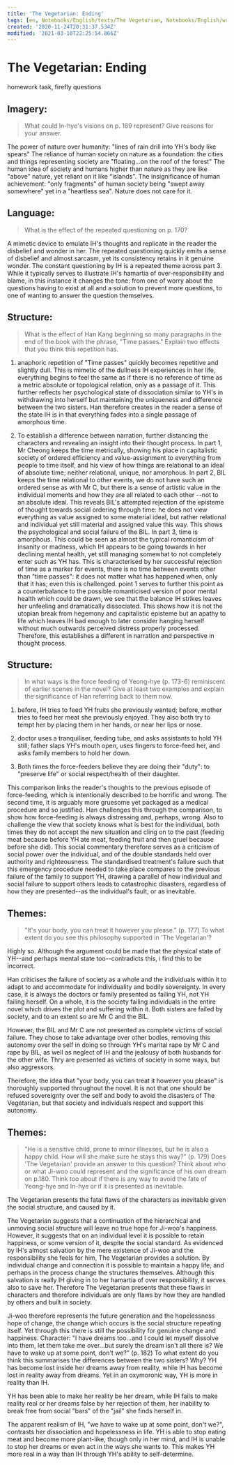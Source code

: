 ```yaml
---
title: 'The Vegetarian: Ending'
tags: [en, Notebooks/English/texts/The Vegetarian, Notebooks/English/writing]
created: '2020-11-24T20:31:37.534Z'
modified: '2021-03-10T22:25:54.866Z'
---
```


# The Vegetarian: Ending
homework task, firefly questions
## Imagery:
> What could In-hye's visions on p. 169 represent? Give reasons for your answer.

The power of nature over humanity: "lines of rain drill into YH's body like spears"
The reliance of human society on nature as a foundation: the cities and things representing society are "floating...on the roof of the forest"
The human idea of society and humans higher than nature as they are like "above" nature, yet reliant on it like "islands".
The insignificance of human achievement: "only fragments" of human society being "swept away somewhere" yet in a "heartless sea". Nature does not care for it.

## Language:
> What is the effect of the repeated questioning on p. 170?

A mimetic device to emulate IH's thoughts and replicate in the reader the disbelief and wonder in her. The repeated questioning quickly emits a sense of disbelief and almost sarcasm, yet its consistency retains in it genuine wonder.
The constant questioning by IH is a repeated theme across part 3. While it typically serves to illustrate IH's hamartia of over-responsibility and blame, in this instance it changes the tone: from one of worry about the questions having to exist at all and a solution to prevent more questions, to  one of wanting to answer the question themselves.

## Structure:
> What is the effect of Han Kang beginning so many paragraphs in the end of the book with the phrase, "Time passes." Explain two effects that you think this repetition has.

1. anaphoric repetition of  "Time passes" quickly becomes repetitive and slightly dull. This is mimetic of the dullness IH experiences in her life, everything begins to feel the same as if there is no reference of time as a metric absolute or topological relation, only as a passage of it. This further reflects her psychological state of dissociation similar to YH's in withdrawing into herself but maintaining the uniqueness and difference between the two sisters. Han therefore creates in the reader a sense of the state IH is in that everything fades into a single passage of amorphous time.

2. To establish a difference between narration, further distancing the characters and revealing an insight into their thought process. In part 1, Mr Cheong keeps the time metrically, showing his place in capitalistic society of ordered efficiency and value-assignment to everything from people to time itself, and his view of how things are relational to an ideal of absolute time; neither relational, unique, nor amorphous. In part 2, BIL keeps the time relational to other events, we do not have such an ordered sense as with Mr C, but there is a sense of artistic value in the individual moments and how they are all related to each other --not to an absolute ideal. This reveals BIL's attempted rejection of the episteme of thought towards social ordering through time: he does not view everything as value assigned to some material ideal, but rather relational and individual yet still material and assigned value this way. This shows the psychological and social failure of the BIL. In part 3, time is amorphous. This could be seen as almost the typical romanticism of insanity or madness, which IH appears to be going towards in her declining mental health, yet still managing somewhat to not completely enter such as YH has. This is characterised by her successful rejection of time as a marker for events, there is no time between events other than "time passes": it does not matter what has happened when, 
only that it has; even this is challenged. point 1 serves to further this point as a counterbalance to the possible romanticised version of poor mental health which could be drawn, we see that the balance IH strikes leaves her unfeeling and dramatically dissociated. This shows how it is not the utopian break from hegemony and capitalistic episteme but an apathy to life which leaves IH bad enough to later consider hanging herself without much outwards perceived distress properly processed. Therefore, this establishes a different in narration and perspective in thought process.

## Structure:
> In what ways is the force feeding of Yeong-hye (p. 173-6) reminiscent of earlier scenes in the novel? Give at least two examples and explain the significance of Han referring back to them now.

1. before, IH tries to feed YH fruits she previously wanted; before, mother tries to feed her meat she previously enjoyed. They also both try to tempt her by placing them in her hands, or near her lips or nose.

2. doctor uses a tranquiliser, feeding tube, and asks assistants to hold YH still;  father slaps YH's mouth open, uses fingers to force-feed her, and asks family members to hold her down.

3. Both times the force-feeders believe they are doing their "duty": to "preserve life" or social respect/health of their daughter.


This comparison links the reader's thoughts to the previous episode of force-feeding, which is intentionally described to be horrific and wrong. The second time, it is arguably more gruesome yet packaged as a medical procedure and so justified. Han challenges this through the comparison, to show how force-feeding is always distressing and, perhaps, wrong. Also to challenge the view that society knows what is best for the individual, both times they do not accept the new situation and cling on to the past (feeding meat because before YH ate meat, feeding fruit and then gruel because before she did). This social commentary therefore serves as a criticism of social power over the individual, and of the double standards held over authority and righteousness. The standardised treatment's failure such that this emergency procedure needed to take place compares to the previous failure of the family to support YH, drawing a parallel of how individual and social failure to support others leads to catastrophic disasters, regardless of how they are presented--as the individual's fault, or as inevitable.

## Themes:
> "It's your body, you can treat it however you please." (p. 177)
> To what extent do you see this philosophy supported in 'The Vegetarian'?

Highly so. Although the argument could be made that the physical state of YH--and perhaps mental state too--contradicts this, i find this to be incorrect.

Han criticises the failure of society as a whole and the individuals within it to adapt to and accommodate for individuality and bodily sovereignty. In every case, it is always the doctors or family presented as failing YH, not YH failing herself. On a whole, it is the society failing individuals in the entire novel which drives the plot and suffering within it. Both sisters are failed by society, and to an extent so are Mr C and the BIL.

However, the BIL and Mr C are not presented as complete victims of social failure. They chose to take advantage over other bodies, removing this autonomy over the self in doing so through YH's marital rape by Mr C and rape by BIL, as well as neglect of IH and the jealousy of both husbands for the other wife. Thry are presented as victims of society in some ways, but also aggressors.

Therefore, the idea that "your body, you can treat it however you please" is thoroughly supported throughout the novel. It is not that one should be refused sovereignty over the self and body to avoid the disasters of The Vegetarian, but that society and individuals respect and support this autonomy.

## Themes:
> "He is a sensitive child, prone to minor illnesses, but he is also a happy child. How will she make sure he stays this way?" (p. 179)
> Does 'The Vegetarian' provide an answer to this question?
> Think about who or what Ji-woo could represent and the significance of his own dream on p.180.
> Think too about if there is any way to avoid the fate of Yeong-hye and In-hye or if it is presented as inevitable.

The Vegetarian presents the fatal flaws of the characters as inevitable given the social structure, and caused by it.

The Vegetarian suggests that a continuation of the hierarchical and unmoving social structure will leave no true hope for Ji-woo's happiness. However, it suggests that on an individual level it is possible to retain happiness, or some version of it, despite the social standard. As evidenced by IH's almost salvation by the mere existence of Ji-woo and the responsibility she feels for him, The Vegetarian provides a solution. By individual change and connection it is possible to maintain a happy life, and perhaps in the process change the structures themselves. Although this salvation is really IH giving in to her hamartia of over responsibility, it serves also to save her. Therefore The Vegetarian presents that these flaws in characters and therefore individuals are only flaws by how they are handled by others and built in society.

Ji-woo therefore represents the future generation and the hopelessness hope of change, the change which occurs is the social structure repeating itself. Yet through this there is still the possibility for genuine change and happiness.
Character:
"I have dreams too...and I could let myself dissolve into them, let them take me over...but surely the dream isn't all there is? We have to wake up at some point, don't we?" (p. 182)
To what extent do you think this summarises the differences between the two sisters? Why?
YH has become lost inside her dreams away from reality, while IH has become lost in reality away from dreams. Yet in an oxymoronic way, YH is more in reality than IH.

YH has been able to make her reality be her dream, while IH fails to make reality real or her dreams false by her rejection of them, her inability to break free from social "bars" of the "jail" she finds herself in.

The apparent realism of IH, "we have to wake up at some point, don't we?", contrasts her dissociation and hopelessness in life. YH is able to stop eating meat and become more plant-like, though only in her mind, and IH is unable to stop her dreams or even act in the ways she wants to. This makes YH more real in a way than IH through YH's ability to self-determine.

